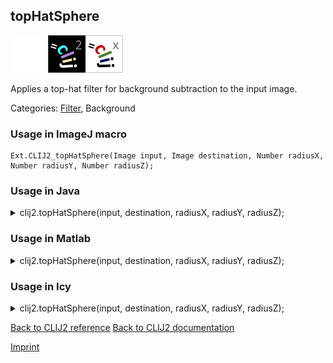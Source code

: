 ## topHatSphere
<img src="images/mini_empty_logo.png"/><img src="images/mini_clij2_logo.png"/><img src="images/mini_clijx_logo.png"/>

Applies a top-hat filter for background subtraction to the input image.

Categories: [Filter](https://clij.github.io/clij2-docs/reference__filter), Background

### Usage in ImageJ macro
```
Ext.CLIJ2_topHatSphere(Image input, Image destination, Number radiusX, Number radiusY, Number radiusZ);
```




### Usage in Java


<details>

<summary>
clij2.topHatSphere(input, destination, radiusX, radiusY, radiusZ);
</summary>
<pre class="highlight">// init CLIJ and GPU
import net.haesleinhuepf.clij2.CLIJ2;
import net.haesleinhuepf.clij.clearcl.ClearCLBuffer;
CLIJ2 clij2 = CLIJ2.getInstance();

// get input parameters
ClearCLBuffer input = clij2.push(inputImagePlus);
destination = clij2.create(input);
int radiusX = 10;
int radiusY = 20;
int radiusZ = 30;
</pre>

<pre class="highlight">
// Execute operation on GPU
clij2.topHatSphere(input, destination, radiusX, radiusY, radiusZ);
</pre>

<pre class="highlight">
//show result
destinationImagePlus = clij2.pull(destination);
destinationImagePlus.show();

// cleanup memory on GPU
clij2.release(input);
clij2.release(destination);
</pre>

</details>





### Usage in Matlab


<details>

<summary>
clij2.topHatSphere(input, destination, radiusX, radiusY, radiusZ);
</summary>
<pre class="highlight">% init CLIJ and GPU
clij2 = init_clatlab();

% get input parameters
input = clij2.pushMat(input_matrix);
destination = clij2.create(input);
radiusX = 10;
radiusY = 20;
radiusZ = 30;
</pre>

<pre class="highlight">
% Execute operation on GPU
clij2.topHatSphere(input, destination, radiusX, radiusY, radiusZ);
</pre>

<pre class="highlight">
% show result
destination = clij2.pullMat(destination)

% cleanup memory on GPU
clij2.release(input);
clij2.release(destination);
</pre>

</details>





### Usage in Icy


<details>

<summary>
clij2.topHatSphere(input, destination, radiusX, radiusY, radiusZ);
</summary>
<pre class="highlight">// init CLIJ and GPU
importClass(net.haesleinhuepf.clicy.CLICY);
importClass(Packages.icy.main.Icy);

clij2 = CLICY.getInstance();

// get input parameters
input_sequence = getSequence();
input = clij2.pushSequence(input_sequence);
destination = clij2.create(input);
radiusX = 10;
radiusY = 20;
radiusZ = 30;
</pre>

<pre class="highlight">
// Execute operation on GPU
clij2.topHatSphere(input, destination, radiusX, radiusY, radiusZ);
</pre>

<pre class="highlight">
// show result
destination_sequence = clij2.pullSequence(destination)
Icy.addSequence(destination_sequence);
// cleanup memory on GPU
clij2.release(input);
clij2.release(destination);
</pre>

</details>



[Back to CLIJ2 reference](https://clij.github.io/clij2-docs/reference)
[Back to CLIJ2 documentation](https://clij.github.io/clij2-docs)

[Imprint](https://clij.github.io/imprint)
